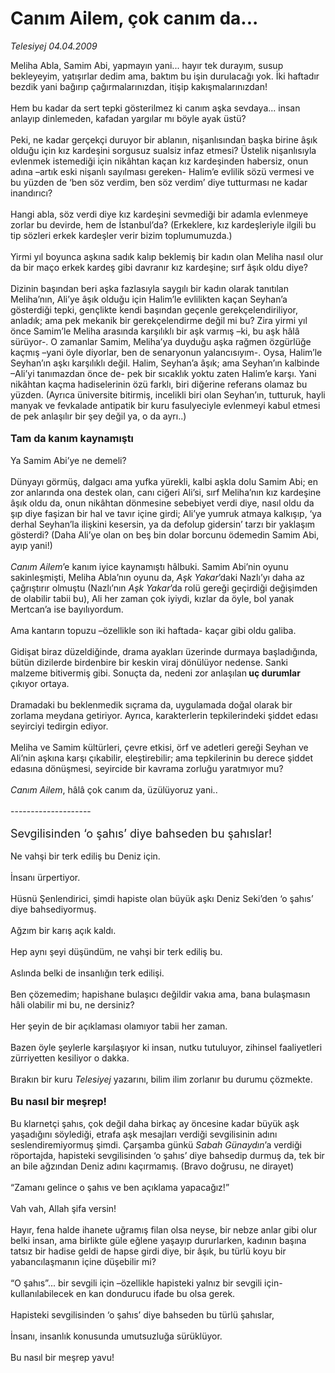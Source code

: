 # Canım Ailem, çok canım da...

*Telesiyej 04.04.2009*

<div class="taraf_structure_2col_1zq">
<div class="margen_n">



 <p>Meliha Abla, Samim Abi, yapmayın yani... hayır tek durayım, susup bekleyeyim, yatışırlar dedim ama, baktım bu işin durulacağı yok. İki haftadır bezdik yani bağırıp çağırmalarınızdan, itişip kakışmalarınızdan! <br/><br/>Hem bu kadar da sert tepki gösterilmez ki canım aşka sevdaya... insan anlayıp dinlemeden, kafadan yargılar mı böyle ayak üstü? <br/><br/>Peki, ne kadar gerçekçi duruyor bir ablanın, nişanlısından başka birine âşık olduğu için kız kardeşini sorgusuz sualsiz infaz etmesi? Üstelik nişanlısıyla evlenmek istemediği için nikâhtan kaçan kız kardeşinden habersiz, onun adına –artık eski nişanlı sayılması gereken- Halim’e evlilik sözü vermesi ve bu yüzden de ‘ben söz verdim, ben söz verdim’ diye tutturması ne kadar inandırıcı? <br/><br/>Hangi abla, söz verdi diye kız kardeşini sevmediği bir adamla evlenmeye zorlar bu devirde, hem de İstanbul’da? (Erkeklere, kız kardeşleriyle ilgili bu tip sözleri erkek kardeşler verir bizim toplumumuzda.) <br/><br/>Yirmi yıl boyunca aşkına sadık kalıp beklemiş bir kadın olan Meliha nasıl olur da bir maço erkek kardeş gibi davranır kız kardeşine; sırf âşık oldu diye? <br/><br/>Dizinin başından beri aşka fazlasıyla saygılı bir kadın olarak tanıtılan Meliha’nın, Ali’ye âşık olduğu için Halim’le evlilikten kaçan Seyhan’a gösterdiği tepki, gençlikte kendi başından geçenle gerekçelendiriliyor, anladık; ama pek mekanik bir gerekçelendirme değil mi bu? Zira yirmi yıl önce Samim’le Meliha arasında karşılıklı bir aşk varmış –ki, bu aşk hâlâ sürüyor-. O zamanlar Samim, Meliha’ya duyduğu aşka rağmen özgürlüğe kaçmış –yani öyle diyorlar, ben de senaryonun yalancısıyım-. Oysa, Halim’le Seyhan’ın aşkı karşılıklı değil. Halim, Seyhan’a âşık; ama Seyhan’ın kalbinde –Ali’yi tanımazdan önce de- pek bir sıcaklık yoktu zaten Halim’e karşı. Yani nikâhtan kaçma hadiselerinin özü farklı, biri diğerine referans olamaz bu yüzden. (Ayrıca üniversite bitirmiş, incelikli biri olan Seyhan’ın, tutturuk, hayli manyak ve fevkalade antipatik bir kuru fasulyeciyle evlenmeyi kabul etmesi de pek anlaşılır bir şey değil ya, o da ayrı..)<b> <br/><br/><font size="3">Tam da kanım kaynamıştı</font></b> <br/><br/>Ya Samim Abi’ye ne demeli? <br/><br/>Dünyayı görmüş, dalgacı ama yufka yürekli, kalbi aşkla dolu Samim Abi; en zor anlarında ona destek olan, canı ciğeri Ali’si, sırf Meliha’nın kız kardeşine âşık oldu da, onun nikâhtan dönmesine sebebiyet verdi diye, nasıl oldu da şıp diye faşizan bir hal ve tavır içine girdi; Ali’ye yumruk atmaya kalkışıp, ‘ya derhal Seyhan’la ilişkini kesersin, ya da defolup gidersin’ tarzı bir yaklaşım gösterdi? (Daha Ali’ye olan on beş bin dolar borcunu ödemedin Samim Abi, ayıp yani!)<i> <br/><br/>Canım Ailem</i>’e kanım iyice kaynamıştı hâlbuki. Samim Abi’nin oyunu sakinleşmişti, Meliha Abla’nın oyunu da, <i>Aşk Yakar</i>’daki Nazlı’yı daha az çağrıştırır olmuştu (Nazlı’nın <i>Aşk Yakar</i>’da rolü gereği geçirdiği değişimden de olabilir tabii bu), Ali her zaman çok iyiydi, kızlar da öyle, bol yanak Mertcan’a ise bayılıyordum. <br/><br/>Ama kantarın topuzu –özellikle son iki haftada- kaçar gibi oldu galiba. <br/><br/>Gidişat biraz düzeldiğinde, drama ayakları üzerinde durmaya başladığında, bütün dizilerde birdenbire bir keskin viraj dönülüyor nedense. Sanki malzeme bitivermiş gibi. Sonuçta da, nedeni zor anlaşılan<b> uç durumlar</b> çıkıyor ortaya. <br/><br/>Dramadaki bu beklenmedik sıçrama da, uygulamada doğal olarak bir zorlama meydana getiriyor. Ayrıca, karakterlerin tepkilerindeki şiddet edası seyirciyi tedirgin ediyor. <br/><br/>Meliha ve Samim kültürleri, çevre etkisi, örf ve adetleri gereği Seyhan ve Ali’nin aşkına karşı çıkabilir, eleştirebilir; ama tepkilerinin bu derece şiddet edasına dönüşmesi, seyircide bir kavrama zorluğu yaratmıyor mu? <i><br/><br/>Canım Ailem</i>, hâlâ çok canım da, üzülüyoruz yani.. <br/><br/>-------------------- <br/><br/><font size="4">Sevgilisinden ‘o şahıs’ diye bahseden bu şahıslar!</font> <br/><br/>Ne vahşi bir terk ediliş bu Deniz için. <br/><br/>İnsanı ürpertiyor. <br/><br/>Hüsnü Şenlendirici, şimdi hapiste olan büyük aşkı Deniz Seki’den ‘o şahıs’ diye bahsediyormuş. <br/><br/>Ağzım bir karış açık kaldı. <br/><br/>Hep aynı şeyi düşündüm, ne vahşi bir terk ediliş bu. <br/><br/>Aslında belki de insanlığın terk edilişi. <br/><br/>Ben çözemedim; hapishane bulaşıcı değildir vakıa ama, bana bulaşmasın hâli olabilir mi bu, ne dersiniz? <br/><br/>Her şeyin de bir açıklaması olamıyor tabii her zaman. <br/><br/>Bazen öyle şeylerle karşılaşıyor ki insan, nutku tutuluyor, zihinsel faaliyetleri zürriyetten kesiliyor o dakka. <br/><br/>Bırakın bir kuru <i>Telesiyej</i> yazarını, bilim ilim zorlanır bu durumu çözmekte. <b><br/><br/><font size="3">Bu nasıl bir meşrep!</font></b><font size="4"> </font><br/><br/>Bu klarnetçi şahıs, çok değil daha birkaç ay öncesine kadar büyük aşk yaşadığını söylediği, etrafa aşk mesajları verdiği sevgilisinin adını seslendiremiyormuş şimdi. Çarşamba günkü <i>Sabah Günaydın</i>’a verdiği röportajda, hapisteki sevgilisinden ‘o şahıs’ diye bahsedip durmuş da, tek bir an bile ağzından Deniz adını kaçırmamış. (Bravo doğrusu, ne dirayet) <br/><br/>“Zamanı gelince o şahıs ve ben açıklama yapacağız!” <br/><br/>Vah vah, Allah şifa versin! <br/><br/>Hayır, fena halde ihanete uğramış filan olsa neyse, bir nebze anlar gibi olur belki insan, ama birlikte güle eğlene yaşayıp dururlarken, kadının başına tatsız bir hadise geldi de hapse girdi diye, bir âşık, bu türlü koyu bir yabancılaşmanın içine düşebilir mi? <br/><br/>“O şahıs”... bir sevgili için –özellikle hapisteki yalnız bir sevgili için- kullanılabilecek en kan dondurucu ifade bu olsa gerek. <br/><br/>Hapisteki sevgilisinden ‘o şahıs’ diye bahseden bu türlü şahıslar, <br/><br/>İnsanı, insanlık konusunda umutsuzluğa sürüklüyor. <br/><br/>Bu nasıl bir meşrep yavu!</p>

<br/>


<div id="taraf_not">
</div>

</div>


</div>
